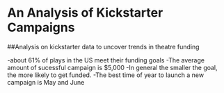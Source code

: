 # An Analysis of Kickstarter Campaigns
##Analysis on kickstarter data to uncover trends in theatre funding

-about 61% of plays in the US meet their funding goals
-The average amount of sucessful campaign is $5,000 
-In general the smaller the goal, the more likely to get funded.
-The best time of year to launch a new campaign is May and June
